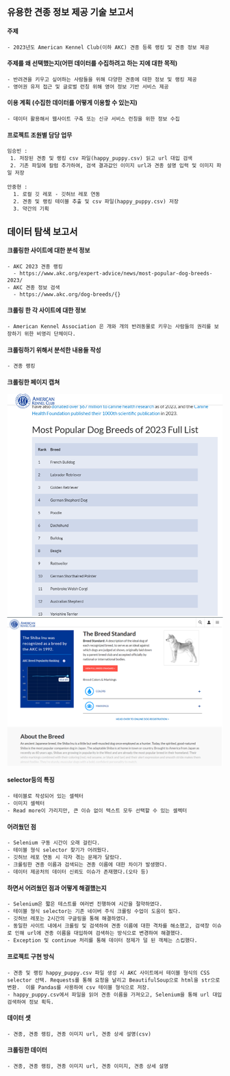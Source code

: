 

## 유용한 견종 정보 제공 기술 보고서
#### 주제
    - 2023년도 American Kennel Club(이하 AKC) 견종 등록 랭킹 및 견종 정보 제공
#### 주제를 왜 선택했는지(어떤 데이터를 수집하려고 하는 지에 대한 목적)
    - 반려견을 키우고 싶어하는 사람들을 위해 다양한 견종에 대한 정보 및 랭킹 제공
    - 영어권 유저 접근 및 글로벌 런칭 위해 영어 정보 기반 서비스 제공
#### 이용 계획 (수집한 데이터를 어떻게 이용할 수 있는지)
    - 데이터 활용해서 웹사이트 구축 또는 신규 서비스 런칭을 위한 정보 수집
#### 프로젝트 조원별 담당 업무
    임승빈 :
     1. 저장된 견종 및 랭킹 csv 파일(happy_puppy.csv) 읽고 url 대입 검색
     2. 기존 파일에 칼럼 추가하여, 검색 결과값인 이미지 url과 견종 설명 입력 및 이미지 파일 저장
    
    안중현 :
      1. 로컬 깃 레포 - 깃허브 레포 연동 
      2. 견종 및 랭킹 테이블 추출 및 csv 파일(happy_puppy.csv) 저장
      3. 약간의 기획


## 데이터 탐색 보고서    
#### 크롤링한 사이트에 대한 분석 정보
    - AKC 2023 견종 랭킹
      - https://www.akc.org/expert-advice/news/most-popular-dog-breeds-2023/
    - AKC 견종 정보 검색
      - https://www.akc.org/dog-breeds/{}

#### 크롤링 한 각 사이트에 대한 정보
    - American Kennel Association 은 개와 개의 반려동물로 키우는 사람들의 권리를 보장하기 위한 비영리 단체이다. 
#### 크롤링하기 위해서 분석한 내용들 작성
    - 견종 랭킹
#### 크롤링한 페이지 캡쳐
![alt text](rank_name-1.png) ![alt text](image_description-1.png)
#### selector등의 특징
    - 테이블로 작성되어 있는 셀렉터
    - 이미지 셀렉터
    - Read more이 가리지만, 큰 이슈 없이 텍스트 모두 선택할 수 있는 셀렉터
#### 어려웠던 점
    - Selenium 구동 시간이 오래 걸린다. 
    - 테이블 형식 selector 찾기가 어려웠다. 
    - 깃허브 레포 연동 시 각자 겪는 문제가 달랐다.
    - 크롤링한 견종 이름과 검색되는 견종 이름에 대한 차이가 발생했다.
    - 데이터 제공처의 데이터 신뢰도 이슈가 존재했다.(오타 등)

#### 하면서 어려웠던 점과 어떻게 해결했는지
    - Selenium은 짧은 테스트를 여러번 진행하여 시간을 절약하였다. 
    - 테이블 형식 selector는 기존 네이버 주식 크롤링 수업이 도움이 됬다. 
    - 깃허브 레포는 2시간의 구글링을 통해 해결하였다. 
    - 동일한 사이트 내에서 크롤링 및 검색하여 견종 이름에 대한 격차를 해소했고, 검색창 이슈로 인해 url에 견종 이름을 대입하여 검색하는 방식으로 변경하여 해결했다.
    - Exception 및 continue 처리를 통해 데이터 정제가 덜 된 객체는 스킵했다.

#### 프로젝트 구현 방식
    - 견종 및 랭킹 happy_puppy.csv 파일 생성 시 AKC 사이트에서 테이블 형식의 CSS selector 선택. Requests를 통해 요청을 날리고 BeautifulSoup으로 html을 str으로 변환.  이를 Pandas를 사용하여 csv 테이블 형식으로 저장.
    - happy_puppy.csv에서 파일을 읽어 견종 이름을 가져오고, Selenium을 통해 url 대입 검색하여 정보 획득.
#### 데이터 셋
    - 견종, 견종 랭킹, 견종 이미지 url, 견종 상세 설명(csv)
#### 크롤링한 데이터
    - 견종, 견종 랭킹, 견종 이미지 url, 견종 이미지, 견종 상세 설명
